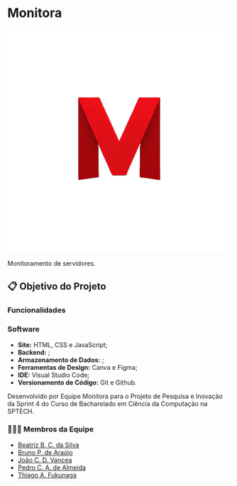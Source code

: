 # Monitora

![Logo](./public/Images/M%20-%20PNG.png)

Monitoramento de servidores.

## 📋 Objetivo do Projeto


### Funcionalidades


### Software

- **Site:** HTML, CSS e JavaScript;
- **Backend:** ;
- **Armazenamento de Dados:** ;
- **Ferramentas de Design:** Canva e Figma;
- **IDE:** Visual Studio Code;
- **Versionamento de Código:** Git e Github.

Desenvolvido por Equipe Monitora para o Projeto de Pesquisa e Inovação da Sprint 4 do Curso de Bacharelado em Ciência da Computação na SPTECH.

### 👷👷‍♀️ Membros da Equipe

- [Beatriz B. C. da Silva](https://www.linkedin.com/in/beatrizbernardess)
- [Bruno P. de Araújo](https://github.com/brunoPrados)
- [João C. D. Vancea](https://github.com/JoaoCDVancea)
- [Pedro C. A. de Almeida](https://github.com/PedroAbramo)
- [Thiago A. Fukunaga](https://www.linkedin.com/in/)


